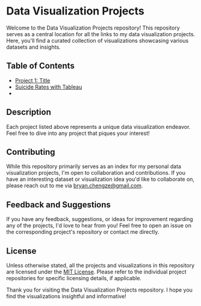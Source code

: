 # Data Visualization Projects

Welcome to the Data Visualization Projects repository! This repository serves as a central location for all the links to my data visualization projects. Here, you'll find a curated collection of visualizations showcasing various datasets and insights.

## Table of Contents

- [Project 1: Title]()
- [Suicide Rates with Tableau](https://bryan-cheng-hengze.github.io/data-viz-project-1/)
- 

## Description

Each project listed above represents a unique data visualization endeavor. Feel free to dive into any project that piques your interest!

## Contributing

While this repository primarily serves as an index for my personal data visualization projects, I'm open to collaboration and contributions. If you have an interesting dataset or visualization idea you'd like to collaborate on, please reach out to me via [bryan.chengze@gmail.com](mailto:bryan.chengze@gmail.com).

## Feedback and Suggestions

If you have any feedback, suggestions, or ideas for improvement regarding any of the projects, I'd love to hear from you! Feel free to open an issue on the corresponding project's repository or contact me directly.

## License

Unless otherwise stated, all the projects and visualizations in this repository are licensed under the [MIT License](./LICENSE). Please refer to the individual project repositories for specific licensing details, if applicable.

Thank you for visiting the Data Visualization Projects repository. I hope you find the visualizations insightful and informative!
